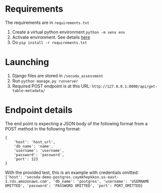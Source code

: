 # Requirements

The requirements are in `requirements.txt`

1. Create a virtual python environment `python -m venv env`
2. Activate environment. See details [here](https://docs.python.org/3/library/venv.html)
3. Do `pip install -r requirements.txt`


# Launching

1. Django files are stored in `/secoda_assessment`
2. Run `python manage.py runserver`
3. Required POST endpoint is at this URL: `http://127.0.0.1:8000/api/get-table-metadata/`

# Endpoint details

The end point is expecting a JSON body of the following format from a POST method in the following format:

```
{
    'host': 'host_url', 
    'db_name': 'name', 
    'username': 'username', 
    'password': 'password', 
    'port': 123
}
```

With the provided test, this is an example with credentials omitted:    
`{'host': 'secoda-demo-postgres.caymkhepkkox.us-east-1.rds.amazonaws.com', 'db_name': 'postgres', 'username': 'USERNAME OMITTED', 'password': 'PASSWORD OMITTED', 'port': PORT_OMITTED}`
